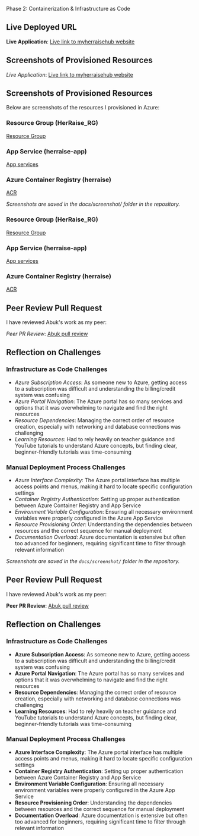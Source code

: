 Phase 2: Containerization & Infrastructure as Code

## Live Deployed URL


**Live Application**: [Live link to myherraisehub website](https://herraisehub.azurewebsites.net/)

## Screenshots of Provisioned Resources

*Live Application*: [Live link to myherraisehub website](https://herraisehub.azurewebsites.net/)

## Screenshots of Provisioned Resources

Below are screenshots of the resources I provisioned in Azure:

### Resource Group (HerRaise_RG)
[Resource Group](./docs/Screenshot%20(327).png)

### App Service (herraise-app)
[App services](./docs/Screenshot%20(328).png)

### Azure Container Registry (herraise)
[ACR](./docs/Screenshot%20(333).png)


*Screenshots are saved in the docs/screenshot/ folder in the repository.*


### Resource Group (HerRaise_RG)
[Resource Group](./docs/Screenshot%20(327).png)

### App Service (herraise-app)
[App services](./docs/Screenshot%20(328).png)

### Azure Container Registry (herraise)
[ACR](./docs/Screenshot%20(333).png)

## Peer Review Pull Request

I have reviewed Abuk's work as my peer:

*Peer PR Review*: [Abuk pull review](https://github.com/AbukDuot/JobBridge/pull/17)

## Reflection on Challenges

### Infrastructure as Code Challenges
- *Azure Subscription Access*: As someone new to Azure, getting access to a subscription was difficult and understanding the billing/credit system was confusing
- *Azure Portal Navigation*: The Azure portal has so many services and options that it was overwhelming to navigate and find the right resources
- *Resource Dependencies*: Managing the correct order of resource creation, especially with networking and database connections was challenging
- *Learning Resources*: Had to rely heavily on teacher guidance and YouTube tutorials to understand Azure concepts, but finding clear, beginner-friendly tutorials was time-consuming

### Manual Deployment Process Challenges
- *Azure Interface Complexity*: The Azure portal interface has multiple access points and menus, making it hard to locate specific configuration settings
- *Container Registry Authentication*: Setting up proper authentication between Azure Container Registry and App Service
- *Environment Variable Configuration*: Ensuring all necessary environment variables were properly configured in the Azure App Service
- *Resource Provisioning Order*: Understanding the dependencies between resources and the correct sequence for manual deployment
- *Documentation Overload*: Azure documentation is extensive but often too advanced for beginners, requiring significant time to filter through relevant information











  


*Screenshots are saved in the `docs/screenshot/` folder in the repository.*


## Peer Review Pull Request


I have reviewed Abuk's work as my peer:

**Peer PR Review**: [Abuk pull review](https://github.com/AbukDuot/JobBridge/pull/17)


## Reflection on Challenges

### Infrastructure as Code Challenges
- **Azure Subscription Access**: As someone new to Azure, getting access to a subscription was difficult and understanding the billing/credit system was confusing
- **Azure Portal Navigation**: The Azure portal has so many services and options that it was overwhelming to navigate and find the right resources
- **Resource Dependencies**: Managing the correct order of resource creation, especially with networking and database connections was challenging
- **Learning Resources**: Had to rely heavily on teacher guidance and YouTube tutorials to understand Azure concepts, but finding clear, beginner-friendly tutorials was time-consuming

### Manual Deployment Process Challenges
- **Azure Interface Complexity**: The Azure portal interface has multiple access points and menus, making it hard to locate specific configuration settings
- **Container Registry Authentication**: Setting up proper authentication between Azure Container Registry and App Service
- **Environment Variable Configuration**: Ensuring all necessary environment variables were properly configured in the Azure App Service
- **Resource Provisioning Order**: Understanding the dependencies between resources and the correct sequence for manual deployment
- **Documentation Overload**: Azure documentation is extensive but often too advanced for beginners, requiring significant time to filter through relevant information




